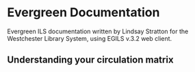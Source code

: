 # Evergreen Documentation
Evergreen ILS documentation written by Lindsay Stratton for the Westchester Library System, using EGILS v.3.2 web client.

## Understanding your circulation matrix

